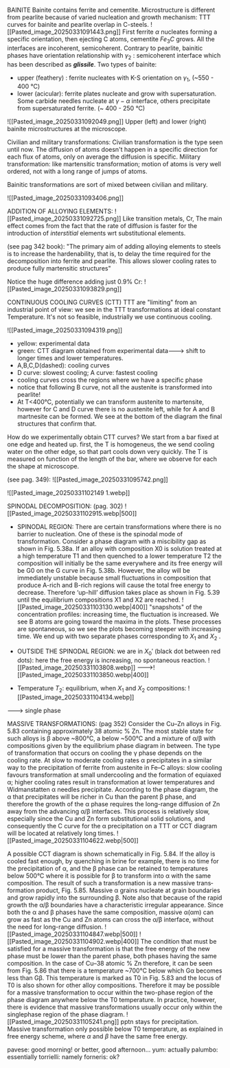 BAINITE
Bainite contains ferrite and cementite. Microstructure is different from pearlite because of varied nucleation and growth mechanism: TTT curves for bainite and pearlite overlap in C-steels.
![[Pasted_image_20250331091443.png]]
First ferrite $\alpha$ nucleates forming a specific orientation, then ejecting C atoms, cementite $Fe_3C$ grows. All the interfaces are incoherent, semicoherent.
Contrary to pearlite, bainitic phases have orientation relationship with $\gamma_2$ : semicoherent interface which has been described as ***glissile***. 
Two types of bainite:
- upper (feathery) : ferrite nucleates with K-S orientation on $\gamma_1$, (~550 - 400 °C)
- lower (acicular): ferrite plates nucleate and grow with supersaturation. Some carbide needles nucleate at $\gamma - \alpha$ interface, others precipitate from supersaturated ferrite. (~ 400 - 250 °C)

![[Pasted_image_20250331092049.png]]
Upper (left) and lower (right) bainite microstructures at the microscope.

Civilian and military transformations:
Civilian transformation is the type seen until now. The diffusion of atoms doesn't happen in a specific direction for each flux of atoms, only on average the diffusion is specific.
Military transformation: like martensitic transformation; motion of atoms is very well ordered, not with a long range of jumps of atoms. 

Bainitic transformations are sort of mixed between civilian and military.

![[Pasted_image_20250331093406.png]]


ADDITION OF ALLOYING ELEMENTS:
![[Pasted_image_20250331092725.png]]
Like transition metals, Cr, The main effect comes from the fact that the rate of diffusion is faster for the introduction of *interstitial* elements wrt substitutional elements.

(see pag 342 book):
"The primary aim of adding alloying elements to steels is to increase the hardenability, that is, to delay the time required for the decomposition into ferrite and pearlite. This allows slower cooling rates to produce fully martensitic structures"

Notice the huge difference adding just 0.9% Cr:
![[Pasted_image_20250331093829.png]]

CONTINUOUS COOLING CURVES (CTT)
TTT are "limiting" from an industrial point of view: we see in the TTT transformations at ideal constant Temperature. It's not so feasible, industrially we use continuous cooling.

![[Pasted_image_20250331094319.png]]
- yellow: experimental data
- green: CTT diagram obtained from experimental data---> shift to longer times and lower temperatures.
- A,B,C,D(dashed): cooling curves
- D curve: slowest cooling; A curve: fastest cooling
- cooling curves cross the regions where we have a specific phase
- notice that following B curve, not all the austenite is transformed into pearlite!
- At T<400°C, potentially we can transform austenite to martensite, however for C and D curve there is no austenite left, while for A and B martnesite can be formed. We see at the bottom of the diagram the final structures that confirm that.

How do we experimentally obtain CTT curves? We start from a bar fixed at one edge and heated up. first, the T is homogeneus, the we send cooling water on the other edge, so that part cools down very quickly. The T is measured on function of the length of the bar, where we observe for each the shape at microscope.

(see pag. 349):
![[Pasted_image_20250331095742.png]]

![[Pasted_image_20250331102149 1.webp]]

SPINODAL DECOMPOSITION: (pag. 302)
![[Pasted_image_20250331102915.webp|500]]

- SPINODAL REGION: There are certain transformations where there is no barrier to nucleation. One of these is the spinodal mode of transformation. Consider a phase diagram with a miscibility gap as shown in Fig. 5.38a. If an alloy with composition X0 is solution treated at a high temperature T1 and then quenched to a lower temperature T2 the composition will initially be the same everywhere and its free energy will be G0 on the G curve in Fig. 5.38b. However, the alloy will be immediately unstable because small fluctuations in composition that produce A-rich and B-rich regions will cause the total free energy to decrease. Therefore ‘up-hill’ diffusion takes place as shown in Fig. 5.39 until the equilibrium compositions X1 and X2 are reached.
![[Pasted_image_20250331103130.webp|400]]
"snapshots" of the concentration profiles: increasing time, the fluctuation is increased. We see B atoms are going toward the maxima in the plots. These processes are spontaneous, so we see the plots becoming steeper with increasing time. We end up with two separate phases corresponding to $X_1$ and $X_2$ .
- OUTSIDE THE SPINODAL REGION: we are in $X_0'$ (black dot between red dots): here the free energy is increasing, no spontaneous reaction. 
![[Pasted_image_20250331103808.webp]]
--->![[Pasted_image_20250331103850.webp|400]]

- Temperature $T_2$: equilibrium, when $X_1$ and $X_2$ compositions:
 ![[Pasted_image_20250331104134.webp]]

---> single phase


MASSIVE TRANSFORMATIONS: (pag 352)
Consider the Cu–Zn alloys in Fig. 5.83 containing approximately 38 atomic % Zn. The most stable state for such alloys is β above ~800°C, a below ~500°C and a mixture of α/β with compositions given by the equilibrium phase diagram in between. The type of transformation that occurs on cooling the γ phase depends on the cooling rate. At slow to moderate cooling rates α precipitates in a similar way to the precipitation of ferrite from austenite in Fe–C alloys: slow cooling favours transformation at small undercooling and the formation of equiaxed α; higher cooling rates result in transformation at lower temperatures and Widmanstatten α needles precipitate. According to the phase diagram, the α that precipitates will be richer in Cu than the parent β phase, and therefore the growth of the α phase requires the long-range diffusion of Zn away from the advancing α/β interfaces. This process is relatively slow, especially since the Cu and Zn form substitutional solid solutions, and consequently the C curve for the α precipitation on a TTT or CCT diagram will be located at relatively long times.
![[Pasted_image_20250331104622.webp|500]]

A possible CCT diagram is shown schematically in Fig. 5.84. If the alloy is cooled fast enough, by quenching in brine for example, there is no time for the precipitation of α, and the β phase can be retained to temperatures below 500°C where it is possible for β to transform into α with the same composition. The result of such a transformation is a new massive trans‑ formation product, Fig. 5.85. Massive α grains nucleate at grain boundaries and grow rapidly into the surrounding β. Note also that because of the rapid growth the α/β boundaries have a characteristic irregular appearance. Since both the α and β phases have the same composition, massive α(αm) can grow as fast as the Cu and Zn atoms can cross the α/β interface, without the need for long-range diffusion.
![[Pasted_image_20250331104847.webp|500]]
![[Pasted_image_20250331104902.webp|400]]
The condition that must be satisfied for a massive transformation is that the free energy of the new phase must be lower than the parent phase, both phases having the same composition.
 In the case of Cu–38 atomic % Zn therefore, it can be seen from Fig. 5.86 that there is a temperature ~700°C below which Gα becomes less than Gβ. This temperature is marked as T0 in Fig. 5.83 and the locus of T0 is also shown for other alloy compositions. Therefore it may be possible for a massive transformation to occur within the two-phase region of the phase diagram anywhere below the T0 temperature. In practice, however, there is evidence that massive transformations usually occur only within the singlephase region of the phase diagram.
 ![[Pasted_image_20250331105241.png]]
pptn stays for precipitation. 
Massive transformation only possible below T0 temperature, as explained in free energy scheme, where $\alpha$ and $\beta$ have the same free energy.













pavese: good morning! or better, good afternoon...
yum: actually
palumbo: essentially
torrielli: namely
forneris: ok?